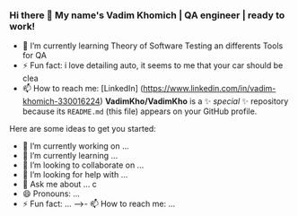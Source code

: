 ### Hi there 👋 My name's Vadim Khomich | QA engineer | ready to work!
- 🌱 I’m currently learning Theory of Software Testing an differents Tools for QA 
- ⚡ Fun fact: i love detailing auto, it seems to me that your car should be clea 
- 📫 How to reach me: [LinkedIn] (https://www.linkedin.com/in/vadim-khomich-330016224)
**VadimKho/VadimKho** is a ✨ _special_ ✨ repository because its `README.md` (this file) appears on your GitHub profile.

Here are some ideas to get you started:

- 🔭 I’m currently working on ...
- 🌱 I’m currently learning ...
- 👯 I’m looking to collaborate on ...
- 🤔 I’m looking for help with ...
- 💬 Ask me about ...
с
- 😄 Pronouns: ...
- ⚡ Fun fact: ...
-->- 📫 How to reach me: ...
